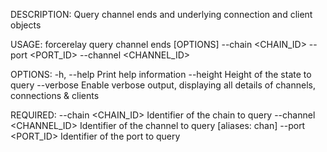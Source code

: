 DESCRIPTION:
Query channel ends and underlying connection and client objects

USAGE:
    forcerelay query channel ends [OPTIONS] --chain <CHAIN_ID> --port <PORT_ID> --channel <CHANNEL_ID>

OPTIONS:
    -h, --help               Print help information
        --height <HEIGHT>    Height of the state to query
        --verbose            Enable verbose output, displaying all details of channels, connections
                             & clients

REQUIRED:
        --chain <CHAIN_ID>        Identifier of the chain to query
        --channel <CHANNEL_ID>    Identifier of the channel to query [aliases: chan]
        --port <PORT_ID>          Identifier of the port to query
